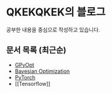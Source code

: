 # QKEKQKEK의 블로그

공부한 내용을 중심으로 작성하고 있습니다.

## 문서 목록 (최근순)

- [GPyOpt](base/GPyOpt.md)
- [Bayesian Optimization](base/Bayesian%20Optimization.md)
- [PyTorch](base/PyTorch.md)
- [[Tensorflow]]

